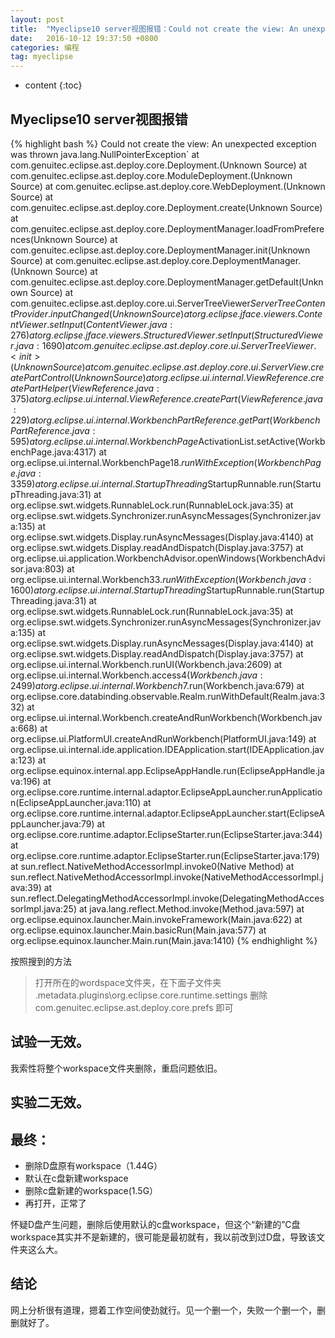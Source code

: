 ```yaml
---
layout: post
title:  "Myeclipse10 server视图报错：Could not create the view: An unexpected exception was thrown.解决"
date:   2016-10-12 19:37:50 +0800 
categories: 编程
tag: myeclipse
---
```


* content
{:toc}



Myeclipse10 server视图报错
----------

{% highlight bash %}
Could not create the view: An unexpected exception was thrown
java.lang.NullPointerException`
	at com.genuitec.eclipse.ast.deploy.core.Deployment.<init>(Unknown Source)
	at com.genuitec.eclipse.ast.deploy.core.ModuleDeployment.<init>(Unknown Source)
	at com.genuitec.eclipse.ast.deploy.core.WebDeployment.<init>(Unknown Source)
	at com.genuitec.eclipse.ast.deploy.core.Deployment.create(Unknown Source)
	at com.genuitec.eclipse.ast.deploy.core.DeploymentManager.loadFromPreferences(Unknown Source)
	at com.genuitec.eclipse.ast.deploy.core.DeploymentManager.init(Unknown Source)
	at com.genuitec.eclipse.ast.deploy.core.DeploymentManager.<init>(Unknown Source)
	at com.genuitec.eclipse.ast.deploy.core.DeploymentManager.getDefault(Unknown Source)
	at com.genuitec.eclipse.ast.deploy.core.ui.ServerTreeViewer$ServerTreeContentProvider.inputChanged(Unknown Source)
	at org.eclipse.jface.viewers.ContentViewer.setInput(ContentViewer.java:276)
	at org.eclipse.jface.viewers.StructuredViewer.setInput(StructuredViewer.java:1690)
	at com.genuitec.eclipse.ast.deploy.core.ui.ServerTreeViewer.<init>(Unknown Source)
	at com.genuitec.eclipse.ast.deploy.core.ui.ServerView.createPartControl(Unknown Source)
	at org.eclipse.ui.internal.ViewReference.createPartHelper(ViewReference.java:375)
	at org.eclipse.ui.internal.ViewReference.createPart(ViewReference.java:229)
	at org.eclipse.ui.internal.WorkbenchPartReference.getPart(WorkbenchPartReference.java:595)
	at org.eclipse.ui.internal.WorkbenchPage$ActivationList.setActive(WorkbenchPage.java:4317)
	at org.eclipse.ui.internal.WorkbenchPage$18.runWithException(WorkbenchPage.java:3359)
	at org.eclipse.ui.internal.StartupThreading$StartupRunnable.run(StartupThreading.java:31)
	at org.eclipse.swt.widgets.RunnableLock.run(RunnableLock.java:35)
	at org.eclipse.swt.widgets.Synchronizer.runAsyncMessages(Synchronizer.java:135)
	at org.eclipse.swt.widgets.Display.runAsyncMessages(Display.java:4140)
	at org.eclipse.swt.widgets.Display.readAndDispatch(Display.java:3757)
	at org.eclipse.ui.application.WorkbenchAdvisor.openWindows(WorkbenchAdvisor.java:803)
	at org.eclipse.ui.internal.Workbench$33.runWithException(Workbench.java:1600)
	at org.eclipse.ui.internal.StartupThreading$StartupRunnable.run(StartupThreading.java:31)
	at org.eclipse.swt.widgets.RunnableLock.run(RunnableLock.java:35)
	at org.eclipse.swt.widgets.Synchronizer.runAsyncMessages(Synchronizer.java:135)
	at org.eclipse.swt.widgets.Display.runAsyncMessages(Display.java:4140)
	at org.eclipse.swt.widgets.Display.readAndDispatch(Display.java:3757)
	at org.eclipse.ui.internal.Workbench.runUI(Workbench.java:2609)
	at org.eclipse.ui.internal.Workbench.access$4(Workbench.java:2499)
	at org.eclipse.ui.internal.Workbench$7.run(Workbench.java:679)
	at org.eclipse.core.databinding.observable.Realm.runWithDefault(Realm.java:332)
	at org.eclipse.ui.internal.Workbench.createAndRunWorkbench(Workbench.java:668)
	at org.eclipse.ui.PlatformUI.createAndRunWorkbench(PlatformUI.java:149)
	at org.eclipse.ui.internal.ide.application.IDEApplication.start(IDEApplication.java:123)
	at org.eclipse.equinox.internal.app.EclipseAppHandle.run(EclipseAppHandle.java:196)
	at org.eclipse.core.runtime.internal.adaptor.EclipseAppLauncher.runApplication(EclipseAppLauncher.java:110)
	at org.eclipse.core.runtime.internal.adaptor.EclipseAppLauncher.start(EclipseAppLauncher.java:79)
	at org.eclipse.core.runtime.adaptor.EclipseStarter.run(EclipseStarter.java:344)
	at org.eclipse.core.runtime.adaptor.EclipseStarter.run(EclipseStarter.java:179)
	at sun.reflect.NativeMethodAccessorImpl.invoke0(Native Method)
	at sun.reflect.NativeMethodAccessorImpl.invoke(NativeMethodAccessorImpl.java:39)
	at sun.reflect.DelegatingMethodAccessorImpl.invoke(DelegatingMethodAccessorImpl.java:25)
	at java.lang.reflect.Method.invoke(Method.java:597)
	at org.eclipse.equinox.launcher.Main.invokeFramework(Main.java:622)
	at org.eclipse.equinox.launcher.Main.basicRun(Main.java:577)
	at org.eclipse.equinox.launcher.Main.run(Main.java:1410)
{% endhighlight %}




按照搜到的方法

> 打开所在的wordspace文件夹，在下面子文件夹
> .metadata\.plugins\org.eclipse.core.runtime\.settings
> 删除
> com.genuitec.eclipse.ast.deploy.core.prefs
> 即可


试验一无效。
----------


我索性将整个workspace文件夹删除，重启问题依旧。

实验二无效。
----------

最终：
----------

- 删除D盘原有workspace（1.44G）
- 默认在c盘新建workspace
- 删除c盘新建的workspace(1.5G）
- 再打开，正常了

怀疑D盘产生问题，删除后使用默认的c盘workspace，但这个“新建的”C盘workspace其实并不是新建的，很可能是最初就有，我以前改到过D盘，导致该文件夹这么大。

结论
----------


网上分析很有道理，摁着工作空间使劲就行。见一个删一个，失败一个删一个，删删就好了。